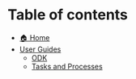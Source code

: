 # Table of contents

* [🏠 Home](README.md)
* [User Guides](user-guides/README.md)
  * [ODK](user-guides/odk.md)
  * [Tasks and Processes](user-guides/tasks-and-processes.md)
